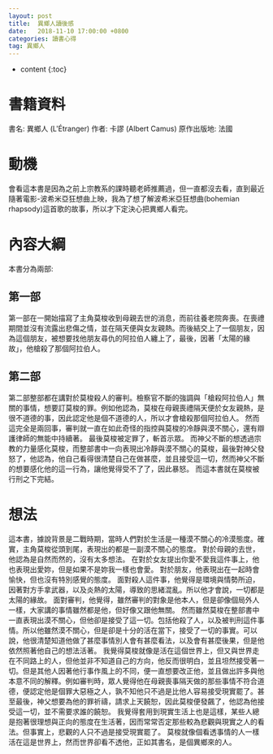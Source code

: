 ```yaml
---
layout: post
title:  異鄉人讀後感
date:   2018-11-10 17:00:00 +0800
categories: 讀書心得
tag: 異鄉人
---
```


* content
{:toc}


# 書籍資料
書名: 異鄉人 (L'Étranger)
作者: 卡謬 (Albert Camus)
原作出版地: 法國

# 動機
會看這本書是因為之前上宗教系的課時聽老師推薦過，但一直都沒去看，直到最近隨著電影-波希米亞狂想曲上映，我為了想了解波希米亞狂想曲(bohemian rhapsody)這首歌的故事，所以才下定決心把異鄉人看完。

# 內容大綱
本書分為兩部:

## 第一部
第一部在一開始描寫了主角莫梭收到母親去世的消息，而前往養老院奔喪。在喪禮期間並沒有流露出悲傷之情，並在隔天便與女友親熱。而後結交上了一個朋友，因為這個朋友，被想要找他朋友尋仇的阿拉伯人纏上了，最後，因著「太陽的緣故」，他槍殺了那個阿拉伯人。

## 第二部
第二部整部都在講對於莫梭殺人的審判。檢察官不斷的強調與「槍殺阿拉伯人」無關的事情，想要訂莫梭的罪。例如他認為，莫梭在母親喪禮隔天便於女友親熱，是很不道德的事，因此認定他是個不道德的人，所以才會槍殺那個阿拉伯人。
然而這完全是兩回事，審判就一直在如此奇怪的指控與莫梭的冷靜與漠不關心，還有辯護律師的無能中持續著。
最後莫梭被定罪了，斬首示眾。
而神父不斷的想透過宗教的力量感化莫梭，而整部書中一向表現出冷靜與漠不關心的莫梭，最後對神父發怒了，他認為，他自己看得很清楚自己在做甚麼，並且接受這一切，然而神父不斷的想要感化他的這一行為，讓他覺得受不了了，因此暴怒。
而這本書就在莫梭被行刑之下完結。

# 想法
這本書，據說背景是二戰時期，當時人們對於生活是一種漠不關心的冷漠態度。確實，主角莫梭從頭到尾，表現出的都是一副漠不關心的態度。
對於母親的去世，他認為是自然而然的，沒有太多想法。
在對於女友提出你愛不愛我這件事上，他也表現出愛妳，但是如果不是妳我一樣也會愛。
對於朋友，他表現出在一起時會愉快，但也沒有特別感覺的態度。
面對殺人這件事，他覺得是環境與情勢所迫，因著對方手拿武器，以及炎熱的太陽，導致的思緒混亂。所以他才會說，一切都是太陽的緣故。
面對審判，他覺得，雖然審判的對象是他本人，但是卻像個局外人一樣，大家講的事情雖然都是他，但好像又跟他無關。
然而雖然莫梭在整部書中一直表現出漠不關心，但他卻是接受了這一切。包括他殺了人，以及被判刑這件事情。所以他雖然漠不關心，但是卻是十分的活在當下，接受了一切的事實。可以說，他很清楚知道他做了甚麼事情別人會有甚麼看法，以及會有甚麼後果，但是他依然照著他自己的想法活著。
我覺得莫梭就像是活在這個世界上，但又與世界走在不同路上的人，但他並非不知道自己的方向，他反而很明白，並且坦然接受著一切。但是其他人因著他行事作風上的不同，便一直想要改正他，並且做出許多與他本意不同的解釋。例如審判時，眾人覺得他在母親喪事隔天做的那些事情不符合道德，便認定他是個罪大惡極之人，孰不知他只不過是比他人容易接受現實罷了。甚至最後，神父想要為他的罪祈禱，請求上天饒恕，因此莫梭便發飆了，他認為他接受這一切，並不需要求誰的饒恕。
我覺得套用到現實生活上也是這樣，某些人總是抱著很理想與正向的態度在生活著，因而常常否定那些較為悲觀與現實之人的看法。但事實上，悲觀的人只不過是接受現實罷了。
莫梭就像個看透事情的人一樣活在這是世界上，然而世界卻看不透他，正如其書名，是個異鄉來的人。